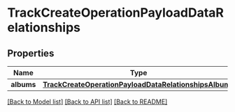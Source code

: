 # TrackCreateOperationPayloadDataRelationships

## Properties
Name | Type | Description | Notes
------------ | ------------- | ------------- | -------------
**albums** | [**TrackCreateOperationPayloadDataRelationshipsAlbums**](TrackCreateOperationPayloadDataRelationshipsAlbums.md) |  | 

[[Back to Model list]](../README.md#documentation-for-models) [[Back to API list]](../README.md#documentation-for-api-endpoints) [[Back to README]](../README.md)


